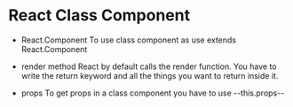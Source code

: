 # React Class Component

- React.Component
  To use class component as <tags/> use extends React.Component

- render method
  React by default calls the render function. You have to write the return keyword and all the things you want to return inside it.

- props
  To get props in a class component you have to use --this.props--
